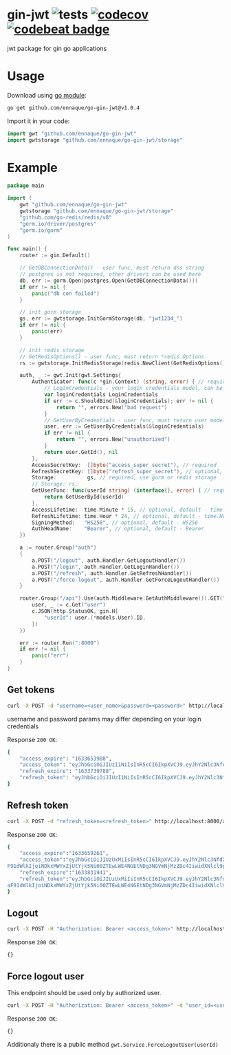 # gin-jwt ![tests](https://github.com/ennaque/go-gin-jwt/workflows/tests/badge.svg) [![codecov](https://codecov.io/gh/ennaque/go-gin-jwt/branch/master/graph/badge.svg?token=WZMWD36EKQ)](https://codecov.io/gh/ennaque/go-gin-jwt) [![codebeat badge](https://codebeat.co/badges/e1ea8bb5-f305-4394-bab2-308efe3f718d)](https://codebeat.co/projects/github-com-ennaque-go-gin-jwt-master)
jwt package for gin go applications

# Usage

Download using [go module](https://blog.golang.org/using-go-modules):

```sh
go get github.com/ennaque/go-gin-jwt@v1.0.4
```

Import it in your code:

```go
import gwt "github.com/ennaque/go-gin-jwt"
import gwtstorage "github.com/ennaque/go-gin-jwt/storage"
```

# Example

```go
package main

import (
	gwt "github.com/ennaque/go-gin-jwt"
	gwtstorage "github.com/ennaque/go-gin-jwt/storage"
	"github.com/go-redis/redis/v8"
	"gorm.io/driver/postgres"
	"gorm.io/gorm"
)

func main() {
	router := gin.Default()

	// GetDBConnectionData() - user func, must return dns string
	// postgres is not required, other drivers can be used here
	db, err := gorm.Open(postgres.Open(GetDBConnectionData()))
	if err != nil {
		panic("db con failed")
	}

	// init gorm storage
	gs, err := gwtstorage.InitGormStorage(db, "jwt1234_")
	if err != nil {
		panic(err)
	}

	// init redis storage
	// GetRedisOptions() - user func, must return *redis.Options
	rs := gwtstorage.InitRedisStorage(redis.NewClient(GetRedisOptions()))

	auth, _ := gwt.Init(gwt.Settings{
		Authenticator: func(c *gin.Context) (string, error) { // required
			// LoginCredentials - your login credentials model, can be differ
			var loginCredentials LoginCredentials
			if err := c.ShouldBind(&loginCredentials); err != nil {
				return "", errors.New("bad request")
			}
			// GetUserByCredentials - user func, must return user model
			user, err := GetUserByCredentials(&loginCredentials)
			if err != nil {
				return "", errors.New("unauthorized")
			}
			return user.GetId(), nil
		},
		AccessSecretKey:  []byte("access_super_secret"), // required
		RefreshSecretKey: []byte("refresh_super_secret"), // optional, default - AccessSecretKey
		Storage:          gs, // required, use gorm or redis storage
		// Storage: rs,
		GetUserFunc: func(userId string) (interface{}, error) { // required
			return GetUserById(userId)
		},
		AccessLifetime:  time.Minute * 15, // optional, default - time.Minute * 15
		RefreshLifetime: time.Hour * 24, // optional, default - time.Hour * 24
		SigningMethod:   "HS256", // optional, default - HS256
		AuthHeadName:    "Bearer", // optional, default - Bearer
	})

	a := router.Group("auth")
	{
		a.POST("/logout", auth.Handler.GetLogoutHandler())
		a.POST("/login", auth.Handler.GetLoginHandler())
		a.POST("/refresh", auth.Handler.GetRefreshHandler())
		a.POST("/force-logout", auth.Handler.GetForceLogoutHandler())
	}

	router.Group("/api").Use(auth.Middleware.GetAuthMiddleware()).GET("/get-user-id", func(c *gin.Context) {
		user, _ := c.Get("user")
		c.JSON(http.StatusOK, gin.H{
			"userId": user.(*models.User).ID,
		})
	})

	err := router.Run(":8000")
	if err != nil {
		panic("err")
	}
}
```

## Get tokens

```sh
curl -X POST -d "username=<user_name>&password=<password>" http://localhost:8000/auth/login
```
username and password params may differ depending on your login credentials

Response `200 OK`:
```sh
{
    "access_expire": "1633653988",
    "access_token": "eyJhbGciOiJIUzI1NiIsInR5cCI6IkpXVCJ9.eyJhY2Nlc3NfdXVpZCI6IjlkODFmNjRkLWY0ZWYtNDA2NC04YTY3LTRjNjMzY2MxNjExOCIsImV4cCI6MTYzMzY1Mzk4OCwicmVmcmVzaF91dWlkIjoiOTU3NWU5ZDEtNWFjOS00YmIzLTkwOGItODA3MmJkNDdmOTM2IiwidXNlcl9pZCI6IjI5In0.0CfHPjkVFiQixa4SdE5EUhu23imNri02QMFsDDXJHzg",
    "refresh_expire": "1633739788",
    "refresh_token": "eyJhbGciOiJIUzI1NiIsInR5cCI6IkpXVCJ9.eyJhY2Nlc3NfdXVpZCI6IjlkODFmNjRkLWY0ZWYtNDA2NC04YTY3LTRjNjMzY2MxNjExOCIsImV4cCI6MTYzMzczOTc4OCwicmVmcmVzaF91dWlkIjoiOTU3NWU5ZDEtNWFjOS00YmIzLTkwOGItODA3MmJkNDdmOTM2IiwidXNlcl9pZCI6IjI5In0.UvPTvVaNkAgFVTrAEoaUK1n4iIYFGh1yNqPzzNbtUUM"
}
```

## Refresh token

```sh
curl -X POST -d "refresh_token=<refresh_token>" http://localhost:8000/auth/refresh
```

Response `200 OK`:
```sh
{
    "access_expire":"1633659261",
    "access_token":"eyJhbGciOiJIUzUxMiIsInR5cCI6IkpXVCJ9.eyJhY2Nlc3NfdXVpZCI6ImJiNjBhYzlmLTQ4ZGEtNDlhZC04NTM1LTU5MTJhY2MwZDIwNyIsImV4cCI6MTYzMzY1OTI2MSwicmVmcmVza
F91dWlkIjoiNDkxMWYxZjUtYjk5Ni00ZTEwLWE4NGEtNDg3NGVmNjMzZDc4IiwidXNlcl9pZCI6IjI5In0.tupNFRnANQmOScjWzlnWXzncX0Kxs7M40rsbFs0Vpg-70Ucc7R7vX2e7uAFf1fiAMODfGS5d3PRK3Nwk4RoPzg",
    "refresh_expire":"1633831941",
    "refresh_token":"eyJhbGciOiJIUzUxMiIsInR5cCI6IkpXVCJ9.eyJhY2Nlc3NfdXVpZCI6ImJiNjBhYzlmLTQ4ZGEtNDlhZC04NTM1LTU5MTJhY2MwZDIwNyIsImV4cCI6MTYzMzgzMTk0MSwicmVmcmVz
aF91dWlkIjoiNDkxMWYxZjUtYjk5Ni00ZTEwLWE4NGEtNDg3NGVmNjMzZDc4IiwidXNlcl9pZCI6IjI5In0.lj2nS6-M4GT-T9PHj9ijNY4g6h5hyP0xdVTHCw1M-07aL4zp7HpFrXFrT-V6RWpofaGvM79o64f8WECEqRPjig"
}
```

## Logout

```sh
curl -X POST -H "Authorization: Bearer <access_token>" http://localhost:8000/auth/logout
```

Response `200 OK`:
```sh
{}
```

## Force logout user

This endpoint should be used only by authorized user.

```sh
curl -X POST -H "Authorization: Bearer <access_token>" -d "user_id=<user_id_to_logout>" http://localhost:8000/auth/force-logout
```
Response `200 OK`:
```sh
{}
```
Additionaly there is a public method ```gwt.Service.ForceLogoutUser(userId)```
